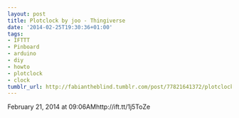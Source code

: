 ```yaml
---
layout: post
title: Plotclock by joo - Thingiverse
date: '2014-02-25T19:30:36+01:00'
tags:
- IFTTT
- Pinboard
- arduino
- diy
- howto
- plotclock
- clock
tumblr_url: http://fabiantheblind.tumblr.com/post/77821641372/plotclock-by-joo-thingiverse
---
```

February 21, 2014 at 09:06AMhttp://ift.tt/1j5ToZe
